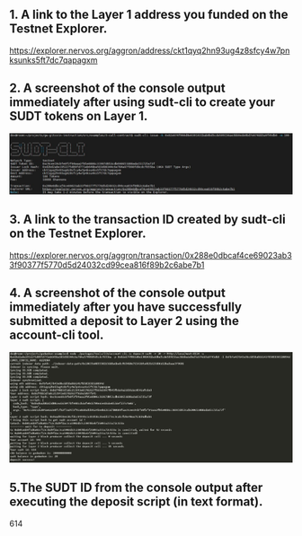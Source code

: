 ## 1. A link to the Layer 1 address you funded on the Testnet Explorer.
https://explorer.nervos.org/aggron/address/ckt1qyq2hn93ug4z8sfcy4w7pnksunks5ft7dc7qapagxm
## 2. A screenshot of the console output immediately after using sudt-cli to create your SUDT tokens on Layer 1.
![](./create-sudt-token.JPG)
## 3. A link to the transaction ID created by sudt-cli on the Testnet Explorer.
https://explorer.nervos.org/aggron/transaction/0x288e0dbcaf4ce69023ab33f90377f5770d5d24032cd99cea816f89b2c6abe7b1
## 4. A screenshot of the console output immediately after you have successfully submitted a deposit to Layer 2 using the account-cli tool.
![](./deposit.JPG)
## 5.The SUDT ID from the console output after executing the deposit script (in text format).
614
